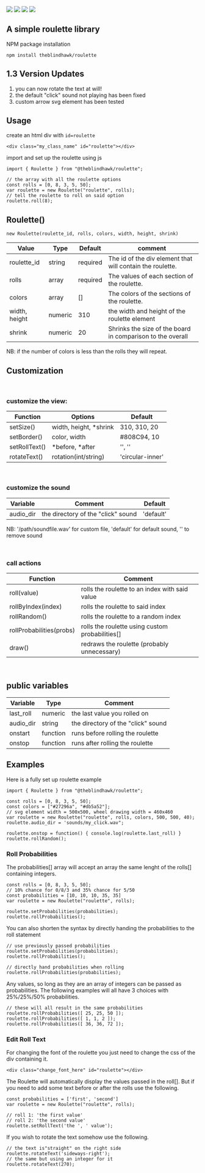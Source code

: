 ![](https://img.shields.io/npm/dm/@theblindhawk/roulette)
![](https://img.shields.io/npm/v/@theblindhawk/roulette)
![](https://img.shields.io/github/languages/code-size/TheBlindHawk/Roulette)
![](https://img.shields.io/librariesio/release/npm/d3)

## A simple roulette library

NPM package installation
```
npm install theblindhawk/roulette
```

## 1.3 Version Updates

1. you can now rotate the text at will!
2. the default "click" sound not playing has been fixed
3. custom arrow svg element has been tested

## Usage
create an html div with ```id=roulette```
```
<div class="my_class_name" id="roulette"></div>
```

import and set up the roulette using js
```
import { Roulette } from "@theblindhawk/roulette";

// the array with all the roulette options
const rolls = [0, 8, 3, 5, 50];
var roulette = new Roulette("roulette", rolls);
// tell the roulette to roll on said option
roulette.roll(8);
```


## Roulette()

```
new Roulette(roulette_id, rolls, colors, width, height, shrink)
```

| Value         | Type     | Default   | comment        |
| ------------- | -------- | --------- | -------------- |
| roulette_id   | string   | required  | The id of the div element that will contain the roulette.  |
| rolls         | array    | required  | The values of each section of the roulette.                |
| colors        | array    | []        | The colors of the sections of the roulette.                |
| width, height | numeric  | 310       | the width and height of the roulette element               |
| shrink        | numeric  | 20        | Shrinks the size of the board in comparison to the overall |

NB: if the number of colors is less than the rolls they will repeat.

## Customization

</br>

### customize the view:

| Function      | Options                | Default          |
| ------------- | ---------------------- | ---------------- |
| setSize()     | width, height, *shrink | 310, 310, 20     |
| setBorder()   | color, width           | #808C94, 10      |
| setRollText() | *before, *after        | '', ''           |
| rotateText()  | rotation(int/string)   | 'circular-inner' |

</br>

### customize the sound

| Variable      | Comment                            | Default                     |
| ------------- | ---------------------------------- | --------------------------- |
| audio_dir     | the directory of the "click" sound | 'default'                   |

NB: '/path/soundfile.wav' for custom file, 'default' for default sound, '' to remove sound

</br>

### call actions

| Function                 | Comment                                                 |
| ------------------------ | ------------------------------------------------------- |
| roll(value)              | rolls the roulette to an index with said value          |
| rollByIndex(index)       | rolls the roulette to said index                        |
| rollRandom()             | rolls the roulette to a random index                    |
| rollProbabilities(probs) | rolls the roulette using custom probabilities[]         |
| draw()                   | redraws the roulette (probably unnecessary)             |

</br>

## public variables

| Variable      | Type     | Comment                            |
| ------------- | -------- |----------------------------------- |
| last_roll     | numeric  | the last value you rolled on       |
| audio_dir     | string   | the directory of the "click" sound |
| onstart       | function | runs before rolling the roulette   |
| onstop        | function | runs after rolling the roulette    |

## Examples

Here is a fully set up roulette example
```
import { Roulette } from "@theblindhawk/roulette";

const rolls = [0, 8, 3, 5, 50];
const colors = ["#27296a", "#db5a52"];
// svg element width = 500x500, wheel drawing width = 460x460
var roulette = new Roulette("roulette", rolls, colors, 500, 500, 40);
roulette.audio_dir = 'sounds/my_click.wav";

roulette.onstop = function() { console.log(roulette.last_roll) }
roulette.rollRandom();
```

### Roll Probabilities
The probabilities[] array will accept an array the same lenght of the rolls[] containing integers.
```
const rolls = [0, 8, 3, 5, 50];
// 10% chance for 0/8/3 and 35% chance for 5/50
const probabilities = [10, 10, 10, 35, 35]
var roulette = new Roulette("roulette", rolls);

roulette.setProbabilities(probabilities);
roulette.rollProbabilities();
```
You can also shorten the syntax by directly handing the probabilities to the roll statement
```
// use previously passed probabilities
roulette.setProbabilities(probabilities);
roulette.rollProbabilities();

// directly hand probabilities when rolling
roulette.rollProbabilities(probabilities);
```
Any values, so long as they are an array of integers can be passed as probabilities.
The following examples will all have 3 choices with 25%/25%/50% probabilities.
```
// these will all result in the same probabilities
roulette.rollProbabilities([ 25, 25, 50 ]);
roulette.rollProbabilities([ 1, 1, 2 ]);
roulette.rollProbabilities([ 36, 36, 72 ]);
```

### Edit Roll Text

For changing the font of the roulette you just need to change the css of the div containing it.
```
<div class="change_font_here" id="roulette"></div>
```
The Roulette will automatically display the values passed in the roll[].
But if you need to add some text before or after the rolls use the following.
```
const probabilities = ['first', 'second']
var roulette = new Roulette("roulette", rolls);

// roll 1: 'the first value'
// roll 2: 'the second value'
roulette.setRollText('the ', ' value');
```
If you wish to rotate the text somehow use the following.
```
// the text is"straight" on the right side
roulette.rotateText('sideways-right');
// the same but using an integer for it
roulette.rotateText(270);
```
